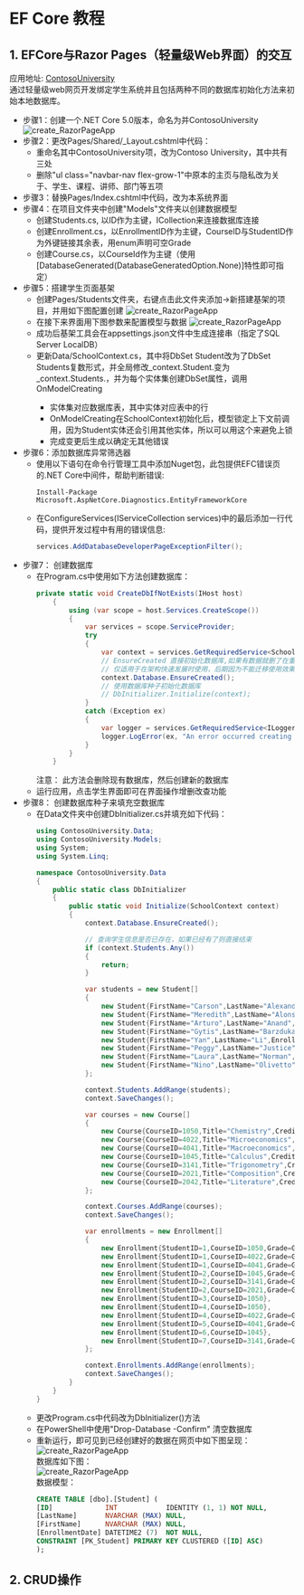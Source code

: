 ﻿# EF Core 教程
## 1. EFCore与Razor Pages（轻量级Web界面）的交互 ##
应用地址: [ContosoUniversity](https://github.com/CaptainDra/EFCoreDemo/tree/master/ContosoUniversity)    
通过轻量级web网页开发绑定学生系统并且包括两种不同的数据库初始化方法来初始本地数据库。
- 步骤1：创建一个.NET Core 5.0版本，命名为并ContosoUniversity    
  ![create_RazorPageApp](../image/create_RazorPageApp.png)
- 步骤2：更改Pages/Shared/_Layout.cshtml中代码：
    - 重命名其中ContosoUniversity项，改为Contoso University，其中共有三处
    - 删除"ul class="navbar-nav flex-grow-1"中原本的主页与隐私改为关于、学生、课程、讲师、部门等五项
- 步骤3：替换Pages/Index.cshtml中代码，改为本系统界面
- 步骤4：在项目文件夹中创建"Models"文件夹以创建数据模型    
    - 创建Students.cs, 以ID作为主键，ICollection<Enrollment>来连接数据库连接
    - 创建Enrollment.cs，以EnrollmentID作为主键，CourseID与StudentID作为外键链接其余表，用enum声明可空Grade
    - 创建Course.cs，以CourseId作为主键（使用[DatabaseGenerated(DatabaseGeneratedOption.None)]特性即可指定）
- 步骤5：搭建学生页面基架
    - 创建Pages/Students文件夹，右键点击此文件夹添加->新搭建基架的项目，并用如下图配置创建
      ![create_RazorPageApp](../image/Razor_Students.png)
    - 在接下来界面用下图参数来配置模型与数据
      ![create_RazorPageApp](../image/Razor_Students_Config.png)
    - 成功后基架工具会在appsettings.json文件中生成连接串（指定了SQL Server LocalDB）
    - 更新Data/SchoolContext.cs，其中将DbSet<Student> Student改为了DbSet<Student> Students复数形式，并全局修改_context.Student.变为_context.Students.，并为每个实体集创建DbSet<TEntity>属性，调用OnModelCreating
      - 实体集对应数据库表，其中实体对应表中的行
      - OnModelCreating在SchoolContext初始化后，模型锁定上下文前调用，因为Student实体还会引用其他实体，所以可以用这个来避免上锁
      - 完成变更后生成以确定无其他错误
- 步骤6：添加数据库异常筛选器
  - 使用以下语句在命令行管理工具中添加Nuget包，此包提供EFC错误页的.NET Core中间件，帮助判断错误:
    ```
    Install-Package Microsoft.AspNetCore.Diagnostics.EntityFrameworkCore
    ```
  - 在ConfigureServices(IServiceCollection services)中的最后添加一行代码，提供开发过程中有用的错误信息:
    ```c#
    services.AddDatabaseDeveloperPageExceptionFilter();
    ```
- 步骤7： 创建数据库
  - 在Program.cs中使用如下方法创建数据库：
    ```c#
    private static void CreateDbIfNotExists(IHost host)
        {
            using (var scope = host.Services.CreateScope())
            {
                var services = scope.ServiceProvider;
                try
                {
                    var context = services.GetRequiredService<SchoolContext>();
                    // EnsureCreated 直接初始化数据库,如果有数据就删了在重建
                    // 仅适用于在架构快速发展时使用，后期因为不能迁移使用效果不佳
                    context.Database.EnsureCreated();
                    // 使用数据库种子初始化数据库
                    // DbInitializer.Initialize(context);
                }
                catch (Exception ex)
                {
                    var logger = services.GetRequiredService<ILogger<Program>>();
                    logger.LogError(ex, "An error occurred creating the DB.");
                }
            }
        }
    ```
    注意： 此方法会删除现有数据库，然后创建新的数据库
  - 运行应用，点击学生界面即可在界面操作增删改查功能  
- 步骤8： 创建数据库种子来填充空数据库
  - 在Data文件夹中创建DbInitializer.cs并填充如下代码：
    ```c#
    using ContosoUniversity.Data;
    using ContosoUniversity.Models;
    using System;
    using System.Linq;

    namespace ContosoUniversity.Data
    {
        public static class DbInitializer
        {
            public static void Initialize(SchoolContext context)
            {
                context.Database.EnsureCreated();

                // 查询学生信息是否已存在，如果已经有了则直接结束
                if (context.Students.Any())
                {
                    return;   
                }

                var students = new Student[]
                {
                    new Student{FirstName="Carson",LastName="Alexander",EnrollmentDate=DateTime.Parse("2019-09-01")},
                    new Student{FirstName="Meredith",LastName="Alonso",EnrollmentDate=DateTime.Parse("2017-09-01")},
                    new Student{FirstName="Arturo",LastName="Anand",EnrollmentDate=DateTime.Parse("2018-09-01")},
                    new Student{FirstName="Gytis",LastName="Barzdukas",EnrollmentDate=DateTime.Parse("2017-09-01")},
                    new Student{FirstName="Yan",LastName="Li",EnrollmentDate=DateTime.Parse("2017-09-01")},
                    new Student{FirstName="Peggy",LastName="Justice",EnrollmentDate=DateTime.Parse("2016-09-01")},
                    new Student{FirstName="Laura",LastName="Norman",EnrollmentDate=DateTime.Parse("2018-09-01")},
                    new Student{FirstName="Nino",LastName="Olivetto",EnrollmentDate=DateTime.Parse("2019-09-01")}
                };

                context.Students.AddRange(students);
                context.SaveChanges();

                var courses = new Course[]
                {
                    new Course{CourseID=1050,Title="Chemistry",Credits=3},
                    new Course{CourseID=4022,Title="Microeconomics",Credits=3},
                    new Course{CourseID=4041,Title="Macroeconomics",Credits=3},
                    new Course{CourseID=1045,Title="Calculus",Credits=4},
                    new Course{CourseID=3141,Title="Trigonometry",Credits=4},
                    new Course{CourseID=2021,Title="Composition",Credits=3},
                    new Course{CourseID=2042,Title="Literature",Credits=4}
                };

                context.Courses.AddRange(courses);
                context.SaveChanges();

                var enrollments = new Enrollment[]
                {
                    new Enrollment{StudentID=1,CourseID=1050,Grade=Grade.A},
                    new Enrollment{StudentID=1,CourseID=4022,Grade=Grade.C},
                    new Enrollment{StudentID=1,CourseID=4041,Grade=Grade.B},
                    new Enrollment{StudentID=2,CourseID=1045,Grade=Grade.B},
                    new Enrollment{StudentID=2,CourseID=3141,Grade=Grade.F},
                    new Enrollment{StudentID=2,CourseID=2021,Grade=Grade.F},
                    new Enrollment{StudentID=3,CourseID=1050},
                    new Enrollment{StudentID=4,CourseID=1050},
                    new Enrollment{StudentID=4,CourseID=4022,Grade=Grade.F},
                    new Enrollment{StudentID=5,CourseID=4041,Grade=Grade.C},
                    new Enrollment{StudentID=6,CourseID=1045},
                    new Enrollment{StudentID=7,CourseID=3141,Grade=Grade.A},
                };

                context.Enrollments.AddRange(enrollments);
                context.SaveChanges();
            }
        }
    }   
    ```
  - 更改Program.cs中代码改为DbInitializer()方法
  - 在PowerShell中使用"Drop-Database -Confirm"  清空数据库
  - 重新运行，即可见到已经创建好的数据在网页中如下图呈现：       
    ![create_RazorPageApp](../image/Seed_Student.png)       
    数据库如下图：        
    ![create_RazorPageApp](../image/Table_Student.png)      
    数据模型：      
    ```sql
    CREATE TABLE [dbo].[Student] (
    [ID]             INT            IDENTITY (1, 1) NOT NULL,
    [LastName]       NVARCHAR (MAX) NULL,
    [FirstName]      NVARCHAR (MAX) NULL,
    [EnrollmentDate] DATETIME2 (7)  NOT NULL,
    CONSTRAINT [PK_Student] PRIMARY KEY CLUSTERED ([ID] ASC)
    );
    ```
    
## 2. CRUD操作

